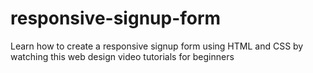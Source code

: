 # responsive-signup-form
Learn how to create a responsive signup form using HTML and CSS by watching this web design video tutorials for beginners
